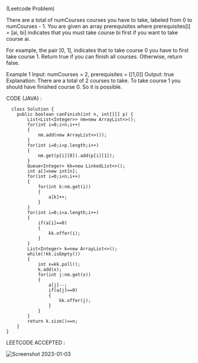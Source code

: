 (Leetcode Problem)

There are a total of numCourses courses you have to take, labeled from 0 to numCourses - 1. 
You are given an array prerequisites where prerequisites[i] = [ai, bi] indicates that you must take course bi first if you want to take course ai.

For example, the pair [0, 1], indicates that to take course 0 you have to first take course 1.
Return true if you can finish all courses. Otherwise, return false.

Example 1
Input: numCourses = 2, prerequisites = [[1,0]]
Output: true
Explanation: There are a total of 2 courses to take. 
To take course 1 you should have finished course 0. So it is possible.

CODE (JAVA) :
```
  class Solution {
    public boolean canFinish(int n, int[][] p) {
        List<List<Integer>> nm=new ArrayList<>();
        for(int i=0;i<n;i++)
        {
            nm.add(new ArrayList<>());
        }
        for(int i=0;i<p.length;i++)
        {
            nm.get(p[i][0]).add(p[i][1]);
        }
        Queue<Integer> kk=new LinkedList<>();
        int a[]=new int[n];
        for(int i=0;i<n;i++)
        {
            for(int k:nm.get(i))
            {
                a[k]++;
            }
        }
        for(int i=0;i<a.length;i++)
        {
            if(a[i]==0)
            {
                kk.offer(i);
            }
        }
        List<Integer> k=new ArrayList<>();
        while(!kk.isEmpty())
        {
            int x=kk.poll();
            k.add(x);
            for(int j:nm.get(x))
            {
                a[j]--;
                if(a[j]==0)
                {
                    kk.offer(j);
                }
            }
        }
        return k.size()==n;
    }
}
```
LEETCODE ACCEPTED :

![Screenshot 2023-01-03 ](https://user-images.githubusercontent.com/73281015/210766331-8623a842-6a6b-4948-b5fa-65b009a06866.png)

